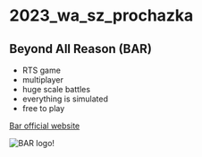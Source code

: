# 2023_wa_sz_prochazka

## Beyond All Reason (BAR)

- RTS game
- multiplayer
- huge scale battles
- everything is simulated
- free to play


[Bar official website](https://www.beyondallreason.info/)

![BAR logo!](https://assets.website-files.com/5c68622246b367adf6f3041d/604dcda159681e01ba36b19b_BAR%20LOGO%20WEB%20(1).svg)
